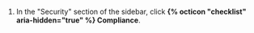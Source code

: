 1. In the "Security" section of the sidebar, click **{% octicon "checklist" aria-hidden="true" %} Compliance**.
